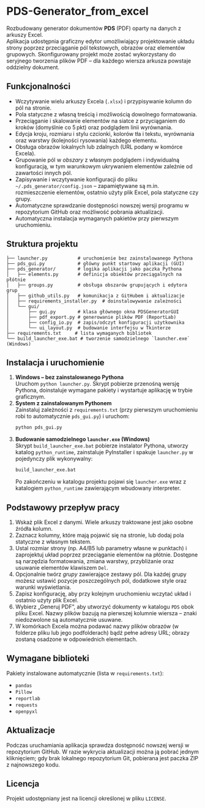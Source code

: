 # PDS-Generator_from_excel

Rozbudowany generator dokumentów **PDS** (PDF) oparty na danych z arkuszy Excel.  
Aplikacja udostępnia graficzny edytor umożliwiający projektowanie układu
strony poprzez przeciąganie pól tekstowych, obrazów oraz elementów grupowych.
Skonfigurowany projekt może zostać wykorzystany do seryjnego tworzenia plików
PDF – dla każdego wiersza arkusza powstaje oddzielny dokument.

## Funkcjonalności
- Wczytywanie wielu arkuszy Excela (`.xlsx`) i przypisywanie kolumn do pól na
  stronie.
- Pola statyczne z własną treścią i możliwością dowolnego formatowania.
- Przeciąganie i skalowanie elementów na siatce z przyciąganiem do kroków
  (domyślnie co 5 pkt) oraz podglądem linii wyrównania.
- Edycja kroju, rozmiaru i stylu czcionki, kolorów tła i tekstu, wyrównania oraz
  warstwy (kolejności rysowania) każdego elementu.
- Obsługa obrazów lokalnych lub zdalnych (URL podany w komórce Excela).
- Grupowanie pól w *obszary* z własnym podglądem i indywidualną konfiguracją,
  w tym warunkowym ukrywaniem elementów zależnie od zawartości innych pól.
- Zapisywanie i wczytywanie konfiguracji do pliku
  `~/.pds_generator/config.json` – zapamiętywane są m.in. rozmieszczenie
  elementów, ostatnio użyty plik Excel, pola statyczne czy grupy.
- Automatyczne sprawdzanie dostępności nowszej wersji programu w repozytorium
  GitHub oraz możliwość pobrania aktualizacji.
- Automatyczna instalacja wymaganych pakietów przy pierwszym uruchomieniu.

## Struktura projektu
```
├── launcher.py           # uruchomienie bez zainstalowanego Pythona
├── pds_gui.py            # główny punkt startowy aplikacji (GUI)
├── pds_generator/        # logika aplikacji jako paczka Pythona
│   ├── elements.py       # definicja obiektów przeciągalnych na płótnie
│   ├── groups.py         # obsługa obszarów grupujących i edytora grup
│   ├── github_utils.py   # komunikacja z GitHubem i aktualizacje
│   ├── requirements_installer.py  # doinstalowywanie zależności
│   └── gui/
│       ├── gui.py        # klasa głównego okna PDSGeneratorGUI
│       ├── pdf_export.py # generowanie plików PDF (ReportLab)
│       ├── config_io.py  # zapis/odczyt konfiguracji użytkownika
│       └── ui_layout.py  # budowanie interfejsu w Tkinterze
├── requirements.txt     # lista wymaganych bibliotek
└── build_launcher_exe.bat # tworzenie samodzielnego `launcher.exe` (Windows)
```

## Instalacja i uruchomienie
1. **Windows – bez zainstalowanego Pythona**  
   Uruchom `python launcher.py`. Skrypt pobierze przenośną wersję Pythona,
   doinstaluje wymagane pakiety i wystartuje aplikację w trybie graficznym.
2. **System z zainstalowanym Pythonem**  
   Zainstaluj zależności z `requirements.txt` (przy pierwszym uruchomieniu
   robi to automatycznie `pds_gui.py`) i uruchom:
   ```bash
   python pds_gui.py
   ```
3. **Budowanie samodzielnego `launcher.exe` (Windows)**  
   Skrypt `build_launcher_exe.bat` pobierze instalator Pythona, utworzy
   katalog `python_runtime`, zainstaluje PyInstaller i spakuje `launcher.py` w
   pojedynczy plik wykonywalny:
   ```bash
   build_launcher_exe.bat
   ```
   Po zakończeniu w katalogu projektu pojawi się `launcher.exe` wraz z
   katalogiem `python_runtime` zawierającym wbudowany interpreter.

## Podstawowy przepływ pracy
1. Wskaż plik Excel z danymi. Wiele arkuszy traktowane jest jako osobne
   źródła kolumn.
2. Zaznacz kolumny, które mają pojawić się na stronie, lub dodaj pola
   statyczne z własnym tekstem.
3. Ustal rozmiar strony (np. A4/B5 lub parametry własne w punktach) i
   zaprojektuj układ poprzez przeciąganie elementów na płótnie. Dostępne są
   narzędzia formatowania, zmiana warstwy, przybliżanie oraz usuwanie
   elementów klawiszem `Del`.
4. Opcjonalnie twórz *grupy* zawierające zestawy pól. Dla każdej grupy możesz
   ustawić pozycje poszczególnych pól, dodatkowe style oraz warunki
   wyświetlania.
5. Zapisz konfigurację, aby przy kolejnym uruchomieniu wczytać układ i
   ostatnio użyty plik Excel.
6. Wybierz „Generuj PDF”, aby utworzyć dokumenty w katalogu `PDS` obok pliku
   Excel. Nazwy plików bazują na pierwszej kolumnie wiersza – znaki niedozwolone
   są automatycznie usuwane.
7. W komórkach Excela można podawać nazwy plików obrazów (w folderze pliku
   lub jego podfolderach) bądź pełne adresy URL; obrazy zostaną osadzone w
   odpowiednich elementach.

## Wymagane biblioteki
Pakiety instalowane automatycznie (lista w `requirements.txt`):
- `pandas`
- `Pillow`
- `reportlab`
- `requests`
- `openpyxl`

## Aktualizacje
Podczas uruchamiania aplikacja sprawdza dostępność nowszej wersji w
repozytorium GitHub. W razie wykrycia aktualizacji można ją pobrać jednym
kliknięciem; gdy brak lokalnego repozytorium Git, pobierana jest paczka ZIP
z najnowszego kodu.

## Licencja
Projekt udostępniany jest na licencji określonej w pliku `LICENSE`.

